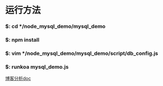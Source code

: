 # 运行方法
### $: cd */node_mysql_demo/mysql_demo
### $: npm install
### $: vim */node_mysql_demo/mysql_demo/script/db_config.js
### $: runkoa mysql_demo.js

[博客分析doc](http://www.jianshu.com/p/285afabbe5a5)
